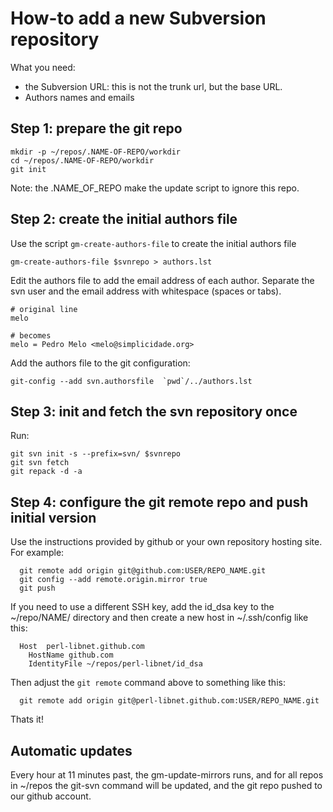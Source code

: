 How-to add a new Subversion repository
======================================

What you need:

 * the Subversion URL: this is not the trunk url, but the base URL.
 * Authors names and emails

Step 1: prepare the git repo
----------------------------

    mkdir -p ~/repos/.NAME-OF-REPO/workdir
    cd ~/repos/.NAME-OF-REPO/workdir
    git init


Note: the .NAME_OF_REPO make the update script to ignore this repo.


Step 2: create the initial authors file
---------------------------------------

Use the script `gm-create-authors-file` to create the initial authors file

    gm-create-authors-file $svnrepo > authors.lst


Edit the authors file to add the email address of each author. Separate the svn user and the email address with whitespace (spaces or tabs).

    # original line
    melo
    
    # becomes
    melo = Pedro Melo <melo@simplicidade.org>

Add the authors file to the git configuration:

    git-config --add svn.authorsfile  `pwd`/../authors.lst


Step 3: init and fetch the svn repository once
----------------------------------------------

Run:

    git svn init -s --prefix=svn/ $svnrepo
    git svn fetch
    git repack -d -a


Step 4: configure the git remote repo and push initial version
--------------------------------------------------------------

Use the instructions provided by github or your own repository hosting site. For example:

      git remote add origin git@github.com:USER/REPO_NAME.git
      git config --add remote.origin.mirror true
      git push


If you need to use a different SSH key, add the id_dsa key to the ~/repo/NAME/ directory
and then create a new host in ~/.ssh/config like this:


      Host  perl-libnet.github.com
        HostName github.com
        IdentityFile ~/repos/perl-libnet/id_dsa

Then adjust the `git remote` command above to something like this:

      git remote add origin git@perl-libnet.github.com:USER/REPO_NAME.git


Thats it!


Automatic updates
-----------------

Every hour at 11 minutes past, the gm-update-mirrors runs, and for all repos in ~/repos
the git-svn command will be updated, and the git repo pushed to our github account.


